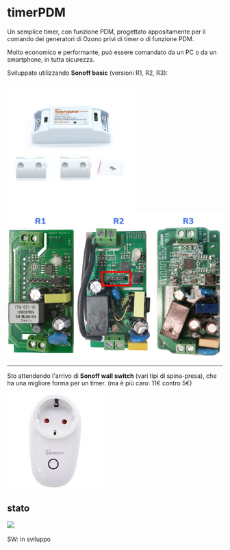 
# timerPDM
Un semplice timer, con funzione PDM, progettato appositamente per il comando dei generatori di Ozono privi di timer o di funzione PDM.

Molto economico e perfor­mante, può essere comandato da un PC o da un smartphone, in tutta sicurezza. 

Sviluppato utilizzando **Sonoff basic** (versioni R1, R2, R3):

![](images/sonoff.jpg)![](images/sonoff-basic-compare.jpg)

------
Sto attendendo l'arrivo di **Sonoff wall switch** (vari tipi di spina-presa), che ha una migliore forma per un timer. (ma è più caro: 11€ contro 5€)

![](images/images.jfif)
 
## stato

![](images/test01.jfif)

SW: in sviluppo
